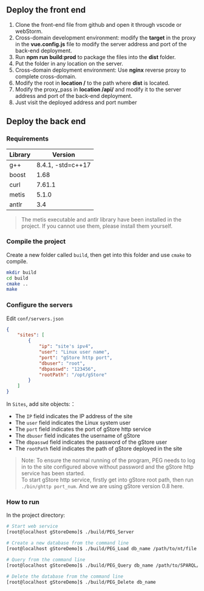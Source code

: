 ## Deploy the front end

1. Clone the front-end file from github and open it through vscode or webStorm.
2. Cross-domain development environment: modify the **target** in the proxy in the **vue.config.js** file to modify the server address and port of the back-end deployment.
3. Run **npm run build:prod** to package the files into the **dist** folder.
4. Put the folder in any location on the server.
5. Cross-domain deployment environment: Use **nginx** reverse proxy to complete cross-domain.
6. Modify the root in **location /** to the path where **dist** is located.
7. Modify the proxy_pass in **location /api/** and modify it to the server address and port of the back-end deployment.
8. Just visit the deployed address and port number

## Deploy the back end

### Requirements

| Library | Version |
| --- | --- |
| g++ | 8.4.1, -std=c++17|
| boost | 1.68 |
| curl | 7.61.1 |
| metis | 5.1.0 |
| antlr | 3.4 |

> The metis executable and antlr library have been installed in the project. If you cannot use them, please install them yourself.

### Compile the project

Create a new folder called `build`, then get into this folder and use `cmake` to compile.

```bash
mkdir build
cd build
cmake ..
make
```

### Configure the servers

Edit `conf/servers.json`

```json
{
    "sites": [
        {
            "ip": "site's ipv4",
            "user": "Linux user name",
            "port": "gStore http port",
            "dbuser": "root",
            "dbpasswd": "123456",
            "rootPath": "/opt/gStore"
        }
    ]
}
```

In `Sites`, add site objects:：
- The `IP` field indicates the IP address of the site
- The `user` field indicates the Linux system user 
- The `port` field indicates the port of gStore http service 
- The `dbuser` field indicates the username of gStore 
- The `dbpasswd` field indicates the password of the gStore user 
- The `rootPath` field indicates the path of gStore deployed in the site 

> Note: To ensure the normal running of the program, PEG needs to log in to the site configured above without password and the gStore http service has been started.  
> To start gStore http service, firstly get into gStore root path, then run `./bin/ghttp port_num`.
> And we are using gStore version 0.8 here.

### How to run

In the project directory:

```bash
# Start web service 
[root@localhost gStoreDemo]$ ./build/PEG_Server

# Create a new database from the command line 
[root@localhost gStoreDemo]$ ./build/PEG_Load db_name /path/to/nt/file /path/to/nt/dividefile

# Query from the command line 
[root@localhost gStoreDemo]$ ./build/PEG_Query db_name /path/to/SPARQL/file

# Delete the database from the command line 
[root@localhost gStoreDemo]$ ./build/PEG_Delete db_name
```

